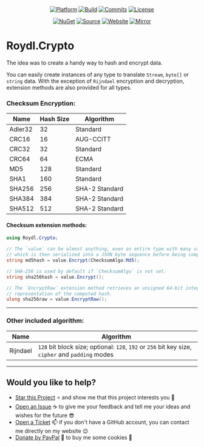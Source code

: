 <p align="center">
<a href="https://dotnet.microsoft.com/download/dotnet/5.0" rel="nofollow"><img src="https://img.shields.io/badge/core-v3.1%20%7C%20v5.0-lightgrey.svg?style=flat&amp;logo=.net&amp;logoColor=white" alt="Platform"></a>
<a href="https://github.com/Roydl/Crypto/actions/workflows/dotnet.yml"><img src="https://github.com/Roydl/Crypto/actions/workflows/dotnet.yml/badge.svg" alt="Build"></a>
<a href="https://github.com/Roydl/Crypto/commits/master"><img src="https://img.shields.io/github/last-commit/Roydl/Crypto.svg?style=flat&amp;logo=github&amp;logoColor=white" alt="Commits"></a>
<a href="https://github.com/Roydl/Crypto/blob/master/LICENSE.txt"><img src="https://img.shields.io/github/license/Roydl/Crypto.svg?style=flat" alt="License"></a>
</p>
<p align="center">
<a href="https://www.nuget.org/packages/Roydl.Crypto" rel="nofollow"><img src="https://img.shields.io/github/tag/Roydl/Crypto.svg?style=flat&amp;logo=nuget&amp;logoColor=white&amp;label=nuget" alt="NuGet"></a>
<a href="https://github.com/Roydl/Crypto/archive/master.zip"><img src="https://img.shields.io/badge/download-source-yellow.svg?style=flat" alt="Source"></a>
<a href="https://www.si13n7.com" rel="nofollow"><img src="https://img.shields.io/website/https/www.si13n7.com.svg?style=flat&amp;down_color=red&amp;down_message=offline&amp;up_color=limegreen&amp;up_message=online&amp;logo=data%3Aimage%2Fpng%3Bbase64%2CiVBORw0KGgoAAAANSUhEUgAAAA4AAAAOCAYAAAAfSC3RAAAAAXNSR0IArs4c6QAAAARnQU1BAACxjwv8YQUAAAAJcEhZcwAADsMAAA7DAcdvqGQAAAEwSURBVDhPxZJNSgNBEIXnCp5AcCO4CmaTRRaKBhdCFkGCCKLgz2Y2RiQgCiqZzmi3CG4COj0X8ApewSt4Ba%2FQ9leZGpyVG8GComtq3qv3qmeS%2Fw9nikHMd5sVn3bqLx7zom1NcW8z%2F6G9CjoPm722rPEv45EJ21vD0O30AvX12IWDvTRsrPXrnjPlUYO0u3McVpZXhch5cnguZ7vVDWfpjRAZgPqc%2BIMEgKQe9Pfr0xn%2FBqZJjAUNQKilp5cC1gHYYz8Usc3OQsTz9HZWK5BMJwFDwrbWbuIXhfhg%2FDpWuE2mK5lEgQtiz4baU14u3V09i5peiipy6qVAxFWtZiflJiq8AAiIZx1CnxpStGmEpEHDZf4r2pUd%2BMjYxomoxJofo4L%2FHqyR57OF6vEvIkm%2BAYRc%2BWd4P97CAAAAAElFTkSuQmCC" alt="Website"></a>
<a href="https://www.si13n7.de" rel="nofollow"><img src="https://img.shields.io/website/https/www.si13n7.de.svg?style=flat&amp;down_color=red&amp;down_message=offline&amp;label=mirror&amp;up_color=limegreen&amp;up_message=online&amp;logo=data%3Aimage%2Fpng%3Bbase64%2CiVBORw0KGgoAAAANSUhEUgAAAA4AAAAOCAYAAAAfSC3RAAAAAXNSR0IArs4c6QAAAARnQU1BAACxjwv8YQUAAAAJcEhZcwAADsMAAA7DAcdvqGQAAAEwSURBVDhPxZJNSgNBEIXnCp5AcCO4CmaTRRaKBhdCFkGCCKLgz2Y2RiQgCiqZzmi3CG4COj0X8ApewSt4Ba%2FQ9leZGpyVG8GComtq3qv3qmeS%2Fw9nikHMd5sVn3bqLx7zom1NcW8z%2F6G9CjoPm722rPEv45EJ21vD0O30AvX12IWDvTRsrPXrnjPlUYO0u3McVpZXhch5cnguZ7vVDWfpjRAZgPqc%2BIMEgKQe9Pfr0xn%2FBqZJjAUNQKilp5cC1gHYYz8Usc3OQsTz9HZWK5BMJwFDwrbWbuIXhfhg%2FDpWuE2mK5lEgQtiz4baU14u3V09i5peiipy6qVAxFWtZiflJiq8AAiIZx1CnxpStGmEpEHDZf4r2pUd%2BMjYxomoxJofo4L%2FHqyR57OF6vEvIkm%2BAYRc%2BWd4P97CAAAAAElFTkSuQmCC" alt="Mirror"></a>
</p>


# Roydl.Crypto

The idea was to create a handy way to hash and encrypt data.

You can easily create instances of any type to translate `Stream`, `byte[]` or `string` data. With the exception of `Rijndael` encryption and decryption, extension methods are also provided for all types.


### Checksum Encryption:

| Name | Hash Size | Algorithm |
| ---- | ---- | ---- |
| Adler32 | 32 | Standard |
| CRC16 | 16 | AUG-CCITT |
| CRC32 | 32 | Standard |
| CRC64 | 64 | ECMA |
| MD5 | 128 | Standard |
| SHA1 | 160 | Standard |
| SHA256 | 256 | SHA-2 Standard |
| SHA384 | 384 | SHA-2 Standard |
| SHA512 | 512 | SHA-2 Standard |

#### Checksum extension methods:
```cs
using Roydl.Crypto;

// The `value` can be almost anything, even an entire type with many values,
// which is then serialized into a JSON byte sequence before being computed. 
string md5hash = value.Encrypt(ChecksumAlgo.Md5);

// SHA-256 is used by default if `ChecksumAlgo` is not set.
string sha256hash = value.Encrypt();

// The `EncryptRaw` extension method retrieves an unsigned 64-bit integer
// representation of the computed hash.
ulong sha256raw = value.EncryptRaw();
```

---

### Other included algorithm:

| Name | Algorithm |
| ---- | ---- |
| Rijndael | `128` bit block size; optional: `128`, `192` or `256` bit key size, `cipher` and `padding` modes |

---


## Would you like to help?

- [Star this Project](https://github.com/Roydl/Crypto/stargazers) :star: and show me that this project interests you :hugs:
- [Open an Issue](https://github.com/Roydl/Crypto/issues/new) :coffee: to give me your feedback and tell me your ideas and wishes for the future :sunglasses:
- [Open a Ticket](https://support.si13n7.de/) :mailbox: if you don't have a GitHub account, you can contact me directly on my website :wink:
- [Donate by PayPal](http://donate.si13n7.com/) :money_with_wings: to buy me some cookies :cookie:

